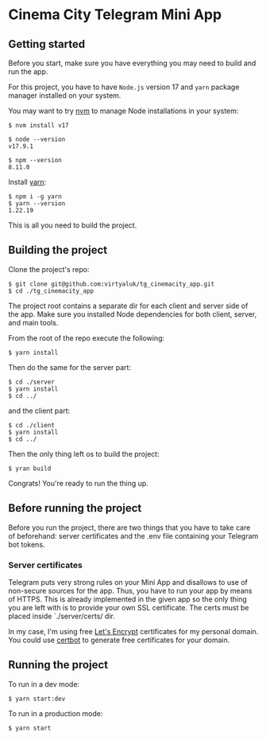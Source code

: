 # Cinema City Telegram Mini App

## Getting started

Before you start, make sure you have everything you may need to build and run the app.

For this project, you have to have `Node.js` version 17 and `yarn` package manager installed on your system.

You may want to try [nvm](https://github.com/nvm-sh/nvm) to manage Node installations in your system:

```shell
$ nvm install v17

$ node --version
v17.9.1

$ npm --version
8.11.0
```
Install [yarn](https://yarnpkg.com/):

```shell
$ npm i -g yarn
$ yarn --version
1.22.19
```

This is all you need to build the project.

## Building the project

Clone the project's repo:

```shell
$ git clone git@github.com:virtyaluk/tg_cinemacity_app.git
$ cd ./tg_cinemacity_app
```

The project root contains a separate dir for each client and server side of the app.  Make sure you installed Node dependencies for both client, server, and main tools.

From the root of the repo execute the following:

```shell
$ yarn install
```

Then do the same for the server part:

```shell
$ cd ./server
$ yarn install
$ cd ../
```

and the client part:

```shell
$ cd ./client
$ yarn install
$ cd ../

```
Then the only thing left os to build the project:

```shell
$ yran build
```

Congrats! You're ready to run the thing up.

## Before running the project

Before you run the project, there are two things that you have to take care of beforehand: server certificates and the .env file containing your Telegram bot tokens.

### Server certificates

Telegram puts very strong rules on your Mini App and disallows to use of non-secure sources for the app. Thus, you have to run your app by means of HTTPS. This is already implemented in the given app so the only thing you are left with is to provide your own SSL certificate. The certs must be placed inside `./server/certs/ dir.

In my case, I'm using free [Let's Encrypt](https://letsencrypt.org/) certificates for my personal domain. You could use [certbot](https://tecadmin.net/how-to-generate-lets-encrypt-ssl-using-certbot/) to generate free certificates for your domain.

## Running the project

To run in a dev mode:

```shell
$ yarn start:dev
```

To run in a production mode:

```shell
$ yarn start 
```